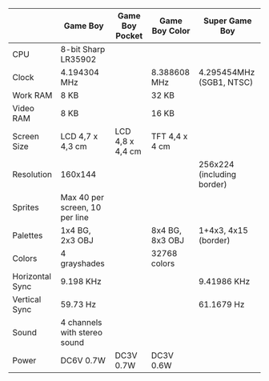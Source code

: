 |                 | Game Boy                       | Game Boy Pocket | Game Boy Color  | Super Game Boy |
|-----------------|--------------------------------|-----------------|-----------------|----------------|
| CPU             | 8-bit Sharp LR35902            |                 |                 |                |
| Clock           | 4.194304 MHz                   |                 | 8.388608 MHz    | 4.295454MHz (SGB1, NTSC)|
| Work RAM        | 8 KB                           |                 | 32 KB           |                |
| Video RAM       | 8 KB                           |                 | 16 KB           |                |
| Screen Size     | LCD 4,7 x 4,3 cm               | LCD 4,8 x 4,4 cm| TFT 4,4 x 4 cm  |                |
| Resolution      | 160x144                        |                 |                 | 256x224 (including border)|
| Sprites         | Max 40 per screen, 10 per line |                 |                 |                |
| Palettes        | 1x4 BG, 2x3 OBJ                |                 | 8x4 BG, 8x3 OBJ | 1+4x3, 4x15 (border) |
| Colors          | 4 grayshades                   |                 | 32768 colors    |                |
| Horizontal Sync | 9.198 KHz                      |                 |                 | 9.41986 KHz    |
| Vertical Sync   | 59.73 Hz                       |                 |                 | 61.1679 Hz     |
| Sound           | 4 channels with stereo sound   |                 |                 |                |
| Power           | DC6V 0.7W                      | DC3V 0.7W       | DC3V 0.6W       |                |
